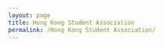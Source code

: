 ```yaml
---
layout: page
title: Hong Kong Student Association
permalink: /Hong Kong Student Association/
---
```

